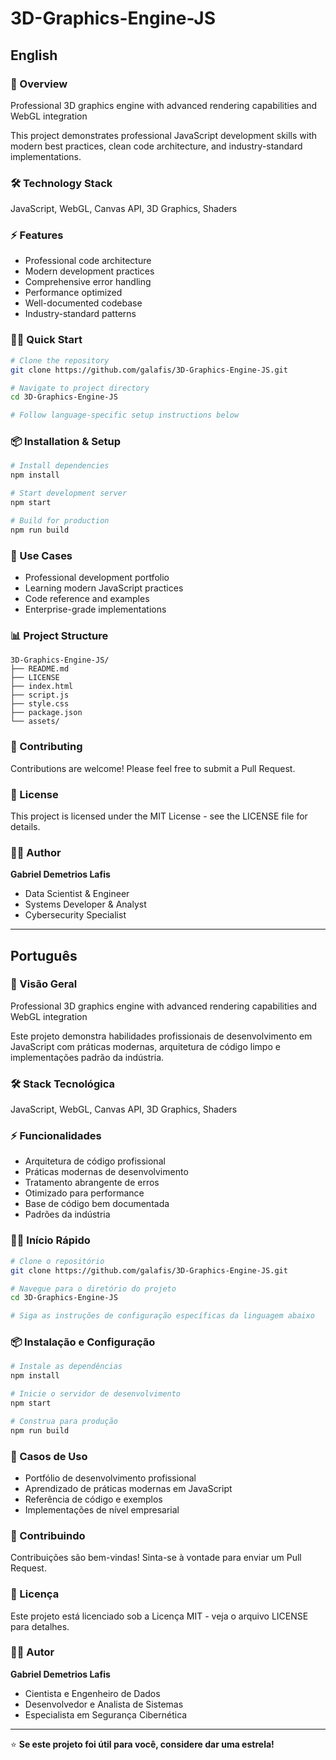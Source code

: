 # 3D-Graphics-Engine-JS

## English

### 🚀 Overview
Professional 3D graphics engine with advanced rendering capabilities and WebGL integration

This project demonstrates professional JavaScript development skills with modern best practices, clean code architecture, and industry-standard implementations.

### 🛠️ Technology Stack
JavaScript, WebGL, Canvas API, 3D Graphics, Shaders

### ⚡ Features
- Professional code architecture
- Modern development practices
- Comprehensive error handling
- Performance optimized
- Well-documented codebase
- Industry-standard patterns

### 🏃‍♂️ Quick Start

```bash
# Clone the repository
git clone https://github.com/galafis/3D-Graphics-Engine-JS.git

# Navigate to project directory
cd 3D-Graphics-Engine-JS

# Follow language-specific setup instructions below
```

### 📦 Installation & Setup

```bash
# Install dependencies
npm install

# Start development server
npm start

# Build for production
npm run build
```

### 🎯 Use Cases
- Professional development portfolio
- Learning modern JavaScript practices
- Code reference and examples
- Enterprise-grade implementations

### 📊 Project Structure
```
3D-Graphics-Engine-JS/
├── README.md
├── LICENSE
├── index.html
├── script.js
├── style.css
├── package.json
└── assets/
```

### 🤝 Contributing
Contributions are welcome! Please feel free to submit a Pull Request.

### 📄 License
This project is licensed under the MIT License - see the LICENSE file for details.

### 👨‍💻 Author
**Gabriel Demetrios Lafis**
- Data Scientist & Engineer
- Systems Developer & Analyst
- Cybersecurity Specialist

---

## Português

### 🚀 Visão Geral
Professional 3D graphics engine with advanced rendering capabilities and WebGL integration

Este projeto demonstra habilidades profissionais de desenvolvimento em JavaScript com práticas modernas, arquitetura de código limpo e implementações padrão da indústria.

### 🛠️ Stack Tecnológica
JavaScript, WebGL, Canvas API, 3D Graphics, Shaders

### ⚡ Funcionalidades
- Arquitetura de código profissional
- Práticas modernas de desenvolvimento
- Tratamento abrangente de erros
- Otimizado para performance
- Base de código bem documentada
- Padrões da indústria

### 🏃‍♂️ Início Rápido

```bash
# Clone o repositório
git clone https://github.com/galafis/3D-Graphics-Engine-JS.git

# Navegue para o diretório do projeto
cd 3D-Graphics-Engine-JS

# Siga as instruções de configuração específicas da linguagem abaixo
```

### 📦 Instalação e Configuração

```bash
# Instale as dependências
npm install

# Inicie o servidor de desenvolvimento
npm start

# Construa para produção
npm run build
```

### 🎯 Casos de Uso
- Portfólio de desenvolvimento profissional
- Aprendizado de práticas modernas em JavaScript
- Referência de código e exemplos
- Implementações de nível empresarial

### 🤝 Contribuindo
Contribuições são bem-vindas! Sinta-se à vontade para enviar um Pull Request.

### 📄 Licença
Este projeto está licenciado sob a Licença MIT - veja o arquivo LICENSE para detalhes.

### 👨‍💻 Autor
**Gabriel Demetrios Lafis**
- Cientista e Engenheiro de Dados
- Desenvolvedor e Analista de Sistemas
- Especialista em Segurança Cibernética

---

⭐ **Se este projeto foi útil para você, considere dar uma estrela!**
